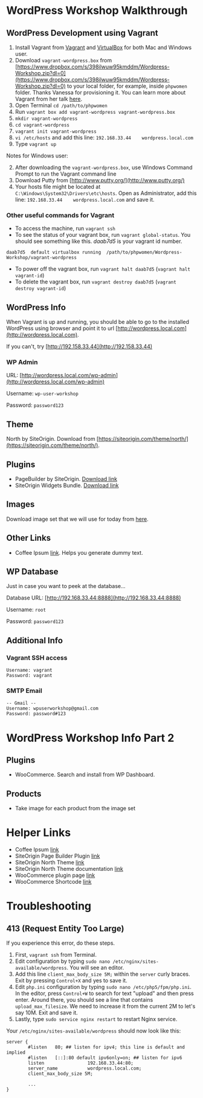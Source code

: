 # WordPress Workshop Walkthrough

## WordPress Development using Vagrant

1. Install Vagrant from [Vagrant](https://www.vagrantup.com/) and [VirtualBox](https://www.virtualbox.org/) for both Mac and Windows user.
1. Download `vagrant-wordpress.box` from [https://www.dropbox.com/s/398ilwuw95kmddm/Wordpress-Workshop.zip?dl=0](https://www.dropbox.com/s/398ilwuw95kmddm/Wordpress-Workshop.zip?dl=0) to your local folder, for example, inside `phpwomen` folder. Thanks Vanessa for provisioning it. You can learn more about Vagrant from her talk [here](https://engineers.sg/video/taming-your-dev-environment-with-vagrant-singapore-php-user-group--1130).
1. Open Terminal `cd /path/to/phpwomen`
1. Run `vagrant box add vagrant-wordpress vagrant-wordpress.box`
1. `mkdir vagrant-wordpress`
1. `cd vagrant-wordpress`
1. `vagrant init vagrant-wordpress`
1. `vi /etc/hosts` and add this line: `192.168.33.44	wordpress.local.com`
1. Type `vagrant up`


Notes for Windows user:

2. After downloading the `vagrant-wordpress.box`, use Windows Command Prompt to run the Vagrant command line
3. Download Putty from [http://www.putty.org/](http://www.putty.org/)
3. Your hosts file might be located at `C:\Windows\System32\Drivers\etc\hosts`. Open as Administrator, add this line: `192.168.33.44	wordpress.local.com` and save it.

### Other useful commands for Vagrant

- To access the machine, run `vagrant ssh`
- To see the status of your vagrant box, run `vagrant global-status`. You should see something like this. *daab7d5* is your vagrant id number.

```
daab7d5  default virtualbox running  /path/to/phpwomen/Wordpress-Workshop/vagrant-wordpress
```

- To power off the vagrant box, run `vagrant halt daab7d5` (`vagrant halt vagrant-id`)
- To delete the vagrant box, run `vagrant destroy daab7d5` (`vagrant destroy vagrant-id`)

## WordPress Info

When Vagrant is up and running, you should be able to go to the installed WordPress using browser and point it to url [http://wordpress.local.com](http://wordpress.local.com).

If you can't, try [http://192.158.33.44](http://192.158.33.44)

### WP Admin

URL: [http://wordpress.local.com/wp-admin](http://wordpress.local.com/wp-admin)

Username: `wp-user-workshop`

Password: `password123`

## Theme

North by SiteOrigin. Download from [https://siteorigin.com/theme/north/](https://siteorigin.com/theme/north/). 


## Plugins

- PageBuilder by SiteOrigin. [Download link](https://siteorigin.com/page-builder/)
- SiteOrigin Widgets Bundle. [Download link](https://wordpress.org/plugins/so-widgets-bundle/)

## Images

Download image set that we will use for today from [here](https://dl.dropboxusercontent.com/u/28350025/WP%20Workshop%20Images.zip).

## Other Links

- Coffee Ipsum [link](http://coffeeipsum.com/). Helps you generate dummy text.

## WP Database

Just in case you want to peek at the database...

Database URL: [http://192.168.33.44:8888](http://192.168.33.44:8888)

Username: `root`

Password: `password123`

## Additional Info

### Vagrant SSH access

```
Username: vagrant
Password: vagrant
```

### SMTP Email

```
-- Gmail --
Username: wpuserworkshop@gmail.com
Password: password#123

```

### 
 

# WordPress Workshop Info Part 2

## Plugins

- WooCommerce. Search and install from WP Dashboard.

## Products

- Take image for each product from the image set


# Helper Links

- Coffee Ipsum [link](http://coffeeipsum.com/)
- SiteOrigin Page Builder Plugin [link](https://siteorigin.com/page-builder/)
- SiteOrigin North Theme [link](https://siteorigin.com/theme/north/)
- SiteOrigin North Theme documentation [link](https://siteorigin.com/north-documentation/)
- WooCommerce plugin page [link](https://wordpress.org/plugins/woocommerce/)
- WooCommerce Shortcode [link](https://docs.woocommerce.com/document/woocommerce-shortcodes/)

# Troubleshooting

## 413 (Request Entity Too Large)

If you experience this error, do these steps.

1. First, `vagrant ssh` from Terminal. 
1. Edit configuration by typing `sudo nano /etc/nginx/sites-available/wordpress`. You will see an editor.
1. Add this line `client_max_body_size 5M;` within the `server` curly braces. Exit by pressing `Control+X` and yes to save it.
1. Edit `php.ini` configuration by typing `sudo nano /etc/php5/fpm/php.ini`. In the editor, press `Control+W` to search for text "upload" and then press enter. Around there, you should see a line that contains `upload_max_filesize`. We need to increase it from the current 2M to let's say 10M. Exit and save it.
1. Lastly, type `sudo service nginx restart` to restart Nginx service.


Your `/etc/nginx/sites-available/wordpress` should now look like this:

```
server {
        #listen   80; ## listen for ipv4; this line is default and implied
        #listen   [::]:80 default ipv6only=on; ## listen for ipv6
        listen                192.168.33.44:80;
        server_name           wordpress.local.com;
        client_max_body_size 5M;
        
        ...
}
```
